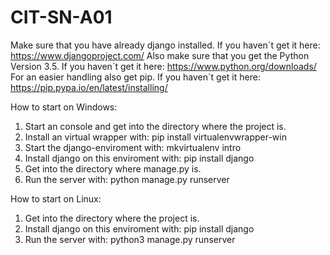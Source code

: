 # CIT-SN-A01

Make sure that you have already django installed. If you haven´t get it here: https://www.djangoproject.com/
Also make sure that you get the Python Version 3.5. If you haven´t get it here: https://www.python.org/downloads/
For an easier handling also get pip. If you haven´t get it here: https://pip.pypa.io/en/latest/installing/

How to start on Windows:
1. Start an console and get into the directory where the project is.
2. Install an virtual wrapper with: pip install virtualenvwrapper-win
3. Start the django-enviroment with: mkvirtualenv intro
4. Install django on this enviroment with: pip install django
5. Get into the directory where manage.py is.
6. Run the server with: python manage.py runserver

How to start on Linux:
1. Get into the directory where the project is.
2. Install django on this enviroment with: pip install django
3. Run the server with: python3 manage.py runserver
